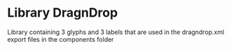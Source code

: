 # Library DragnDrop
Library containing 3 glyphs and 3 labels that are used in the dragndrop.xml export files in the components folder
